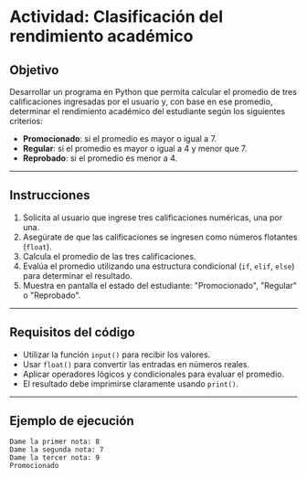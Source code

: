 # Actividad: Clasificación del rendimiento académico

## Objetivo
Desarrollar un programa en Python que permita calcular el promedio de tres calificaciones ingresadas por el usuario y, con base en ese promedio, determinar el rendimiento académico del estudiante según los siguientes criterios:

- **Promocionado**: si el promedio es mayor o igual a 7.
- **Regular**: si el promedio es mayor o igual a 4 y menor que 7.
- **Reprobado**: si el promedio es menor a 4.

---

## Instrucciones

1. Solicita al usuario que ingrese tres calificaciones numéricas, una por una.  
2. Asegúrate de que las calificaciones se ingresen como números flotantes (`float`).  
3. Calcula el promedio de las tres calificaciones.  
4. Evalúa el promedio utilizando una estructura condicional (`if`, `elif`, `else`) para determinar el resultado.  
5. Muestra en pantalla el estado del estudiante: "Promocionado", "Regular" o "Reprobado".

---

## Requisitos del código

- Utilizar la función `input()` para recibir los valores.  
- Usar `float()` para convertir las entradas en números reales.  
- Aplicar operadores lógicos y condicionales para evaluar el promedio.  
- El resultado debe imprimirse claramente usando `print()`.

---

## Ejemplo de ejecución

```plaintext
Dame la primer nota: 8
Dame la segunda nota: 7
Dame la tercer nota: 9
Promocionado
